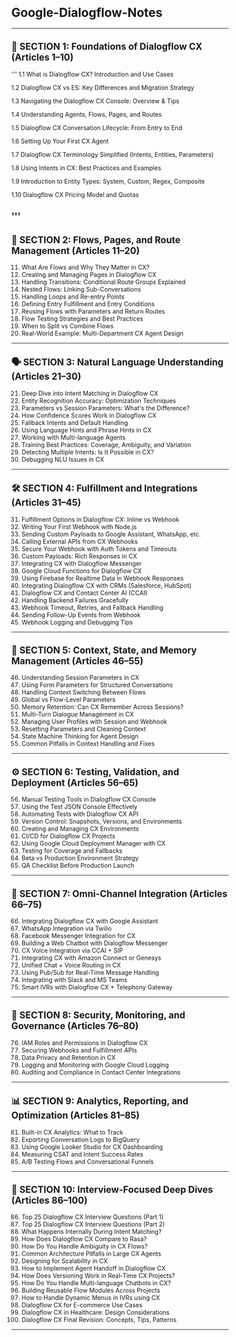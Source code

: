 # Google-Dialogflow-Notes


---

## 🔰 **SECTION 1: Foundations of Dialogflow CX (Articles 1–10)**
'''
   1.1 What is Dialogflow CX? Introduction and Use Cases

   1.2 Dialogflow CX vs ES: Key Differences and Migration Strategy

   1.3 Navigating the Dialogflow CX Console: Overview & Tips

   1.4 Understanding Agents, Flows, Pages, and Routes

   1.5 Dialogflow CX Conversation Lifecycle: From Entry to End

   1.6 Setting Up Your First CX Agent

   1.7 Dialogflow CX Terminology Simplified (Intents, Entities, Parameters)

   1.8 Using Intents in CX: Best Practices and Examples

   1.9 Introduction to Entity Types: System, Custom, Regex, Composite

   1.10 Dialogflow CX Pricing Model and Quotas

'''
---

## 🧠 **SECTION 2: Flows, Pages, and Route Management (Articles 11–20)**

11. What Are Flows and Why They Matter in CX?
12. Creating and Managing Pages in Dialogflow CX
13. Handling Transitions: Conditional Route Groups Explained
14. Nested Flows: Linking Sub-Conversations
15. Handling Loops and Re-entry Points
16. Defining Entry Fulfillment and Entry Conditions
17. Reusing Flows with Parameters and Return Routes
18. Flow Testing Strategies and Best Practices
19. When to Split vs Combine Flows
20. Real-World Example: Multi-Department CX Agent Design

---

## 🗣️ **SECTION 3: Natural Language Understanding (Articles 21–30)**

21. Deep Dive into Intent Matching in Dialogflow CX
22. Entity Recognition Accuracy: Optimization Techniques
23. Parameters vs Session Parameters: What's the Difference?
24. How Confidence Scores Work in Dialogflow CX
25. Fallback Intents and Default Handling
26. Using Language Hints and Phrase Hints in CX
27. Working with Multi-language Agents
28. Training Best Practices: Coverage, Ambiguity, and Variation
29. Detecting Multiple Intents: Is It Possible in CX?
30. Debugging NLU Issues in CX

---

## 🛠️ **SECTION 4: Fulfillment and Integrations (Articles 31–45)**

31. Fulfillment Options in Dialogflow CX: Inline vs Webhook
32. Writing Your First Webhook with Node.js
33. Sending Custom Payloads to Google Assistant, WhatsApp, etc.
34. Calling External APIs from CX Webhooks
35. Secure Your Webhook with Auth Tokens and Timeouts
36. Custom Payloads: Rich Responses in CX
37. Integrating CX with Dialogflow Messenger
38. Google Cloud Functions for Dialogflow CX
39. Using Firebase for Realtime Data in Webhook Responses
40. Integrating Dialogflow CX with CRMs (Salesforce, HubSpot)
41. Dialogflow CX and Contact Center AI (CCAI)
42. Handling Backend Failures Gracefully
43. Webhook Timeout, Retries, and Fallback Handling
44. Sending Follow-Up Events from Webhook
45. Webhook Logging and Debugging Tips

---

## 🧩 **SECTION 5: Context, State, and Memory Management (Articles 46–55)**

46. Understanding Session Parameters in CX
47. Using Form Parameters for Structured Conversations
48. Handling Context Switching Between Flows
49. Global vs Flow-Level Parameters
50. Memory Retention: Can CX Remember Across Sessions?
51. Multi-Turn Dialogue Management in CX
52. Managing User Profiles with Session and Webhook
53. Resetting Parameters and Cleaning Context
54. State Machine Thinking for Agent Design
55. Common Pitfalls in Context Handling and Fixes

---

## ⚙️ **SECTION 6: Testing, Validation, and Deployment (Articles 56–65)**

56. Manual Testing Tools in Dialogflow CX Console
57. Using the Test JSON Console Effectively
58. Automating Tests with Dialogflow CX API
59. Version Control: Snapshots, Versions, and Environments
60. Creating and Managing CX Environments
61. CI/CD for Dialogflow CX Projects
62. Using Google Cloud Deployment Manager with CX
63. Testing for Coverage and Fallbacks
64. Beta vs Production Environment Strategy
65. QA Checklist Before Production Launch

---

## 📱 **SECTION 7: Omni-Channel Integration (Articles 66–75)**

66. Integrating Dialogflow CX with Google Assistant
67. WhatsApp Integration via Twilio
68. Facebook Messenger Integration for CX
69. Building a Web Chatbot with Dialogflow Messenger
70. CX Voice Integration via CCAI + SIP
71. Integrating CX with Amazon Connect or Genesys
72. Unified Chat + Voice Routing in CX
73. Using Pub/Sub for Real-Time Message Handling
74. Integrating with Slack and MS Teams
75. Smart IVRs with Dialogflow CX + Telephony Gateway

---

## 🔐 **SECTION 8: Security, Monitoring, and Governance (Articles 76–80)**

76. IAM Roles and Permissions in Dialogflow CX
77. Securing Webhooks and Fulfillment APIs
78. Data Privacy and Retention in CX
79. Logging and Monitoring with Google Cloud Logging
80. Auditing and Compliance in Contact Center Integrations

---

## 📊 **SECTION 9: Analytics, Reporting, and Optimization (Articles 81–85)**

81. Built-in CX Analytics: What to Track
82. Exporting Conversation Logs to BigQuery
83. Using Google Looker Studio for CX Dashboarding
84. Measuring CSAT and Intent Success Rates
85. A/B Testing Flows and Conversational Funnels

---

## 💼 **SECTION 10: Interview-Focused Deep Dives (Articles 86–100)**

86. Top 25 Dialogflow CX Interview Questions (Part 1)
87. Top 25 Dialogflow CX Interview Questions (Part 2)
88. What Happens Internally During Intent Matching?
89. How Does Dialogflow CX Compare to Rasa?
90. How Do You Handle Ambiguity in CX Flows?
91. Common Architecture Pitfalls in Large CX Agents
92. Designing for Scalability in CX
93. How to Implement Agent Handoff in Dialogflow CX
94. How Does Versioning Work in Real-Time CX Projects?
95. How Do You Handle Multi-language Chatbots in CX?
96. Building Reusable Flow Modules Across Projects
97. How to Handle Dynamic Menus in IVRs using CX
98. Dialogflow CX for E-commerce Use Cases
99. Dialogflow CX in Healthcare: Design Considerations
100. Dialogflow CX Final Revision: Concepts, Tips, Patterns

---
